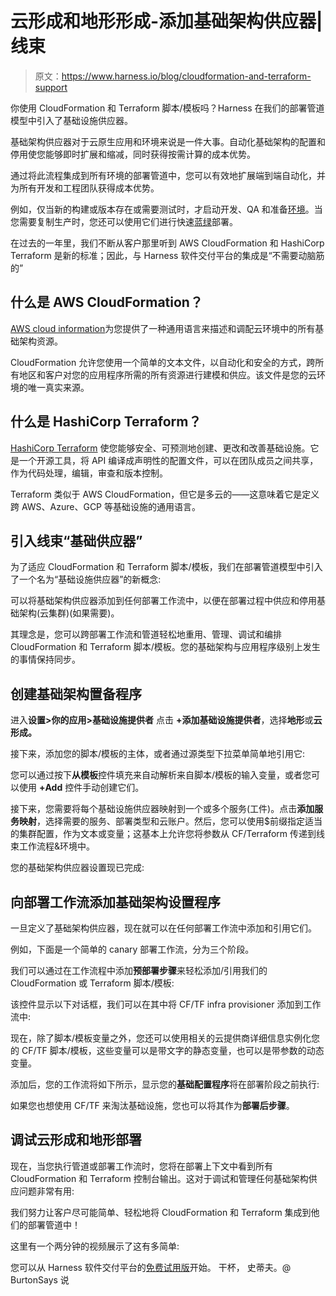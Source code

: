 # 云形成和地形形成-添加基础架构供应器|线束

> 原文：<https://www.harness.io/blog/cloudformation-and-terraform-support>

你使用 CloudFormation 和 Terraform 脚本/模板吗？Harness 在我们的部署管道模型中引入了基础设施供应器。

基础架构供应器对于云原生应用和环境来说是一件大事。自动化基础架构的配置和停用使您能够即时扩展和缩减，同时获得按需计算的成本优势。

通过将此流程集成到所有环境的部署管道中，您可以有效地扩展端到端自动化，并为所有开发和工程团队获得成本优势。

例如，仅当新的构建或版本存在或需要测试时，才启动开发、QA 和准备[环境](https://harness.io/blog/deployment-environments/)。当您需要复制生产时，您还可以使用它们进行快速[蓝绿](https://harness.io/blog/blue-green-canary-deployment-strategies/)部署。

在过去的一年里，我们不断从客户那里听到 AWS CloudFormation 和 HashiCorp Terraform 是新的标准；因此，与 Harness 软件交付平台的集成是“不需要动脑筋的”

## 什么是 AWS CloudFormation？

[AWS cloud information](https://aws.amazon.com/cloudformation/)为您提供了一种通用语言来描述和调配云环境中的所有基础架构资源。

CloudFormation 允许您使用一个简单的文本文件，以自动化和安全的方式，跨所有地区和客户对您的应用程序所需的所有资源进行建模和供应。该文件是您的云环境的唯一真实来源。

## 什么是 HashiCorp Terraform？

[HashiCorp Terraform](https://www.terraform.io/) 使您能够安全、可预测地创建、更改和改善基础设施。它是一个开源工具，将 API 编译成声明性的配置文件，可以在团队成员之间共享，作为代码处理，编辑，审查和版本控制。

Terraform 类似于 AWS CloudFormation，但它是多云的——这意味着它是定义跨 AWS、Azure、GCP 等基础设施的通用语言。

## 引入线束“基础供应器”

为了适应 CloudFormation 和 Terraform 脚本/模板，我们在部署管道模型中引入了一个名为“基础设施供应器”的新概念:

可以将基础架构供应器添加到任何部署工作流中，以便在部署过程中供应和停用基础架构(云集群)(如果需要)。

其理念是，您可以跨部署工作流和管道轻松地重用、管理、调试和编排 CloudFormation 和 Terraform 脚本/模板。您的基础架构与应用程序级别上发生的事情保持同步。

## 创建基础架构置备程序

进入**设置>你的应用>基础设施提供者**
点击 **+添加基础设施提供者**，选择**地形**或**云形成。**

接下来，添加您的脚本/模板的主体，或者通过源类型下拉菜单简单地引用它:

您可以通过按下**从模板**控件填充来自动解析来自脚本/模板的输入变量，或者您可以使用 **+Add** 控件手动创建它们。

接下来，您需要将每个基础设施供应器映射到一个或多个服务(工件)。点击**添加服务映射**，选择需要的服务、部署类型和云账户。然后，您可以使用$前缀指定适当的集群配置，作为文本或变量；这基本上允许您将参数从 CF/Terraform 传递到线束工作流程&环境中。

您的基础架构供应器设置现已完成:

## 向部署工作流添加基础架构设置程序

一旦定义了基础架构供应器，现在就可以在任何部署工作流中添加和引用它们。

例如，下面是一个简单的 canary 部署工作流，分为三个阶段。

我们可以通过在工作流程中添加**预部署步骤**来轻松添加/引用我们的 CloudFormation 或 Terraform 脚本/模板:

该控件显示以下对话框，我们可以在其中将 CF/TF infra provisioner 添加到工作流中:

现在，除了脚本/模板变量之外，您还可以使用相关的云提供商详细信息实例化您的 CF/TF 脚本/模板，这些变量可以是带文字的静态变量，也可以是带参数的动态变量。

添加后，您的工作流将如下所示，显示您的**基础配置程序**将在部署阶段之前执行:

如果您也想使用 CF/TF 来淘汰基础设施，您也可以将其作为**部署后步骤**。

## 调试云形成和地形部署

现在，当您执行管道或部署工作流时，您将在部署上下文中看到所有 CloudFormation 和 Terraform 控制台输出。这对于调试和管理任何基础架构供应问题非常有用:

我们努力让客户尽可能简单、轻松地将 CloudFormation 和 Terraform 集成到他们的部署管道中！

这里有一个两分钟的视频展示了这有多简单:

您可以从 Harness 软件交付平台的[免费试用版](https://app.harness.io/auth/#/signup)开始。
干杯，
史蒂夫。@ BurtonSays 说